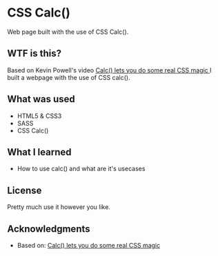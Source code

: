 # CSS Calc() 

Web page built with the use of CSS Calc().
## WTF is this?

Based on Kevin Powell's video [Calc() lets you do some real CSS magic
](https://www.youtube.com/watch?v=PKVKwluRTfo&t=5s) 
I built a webpage  with the use of CSS calc().

## What was used
* HTML5 & CSS3
* SASS
* CSS Calc()

## What I learned
* How to use calc() and what are it's usecases



## License

Pretty much use it however you like.

## Acknowledgments

* Based on: [Calc() lets you do some real CSS magic](https://www.youtube.com/watch?v=PKVKwluRTfo&t=5s) 

